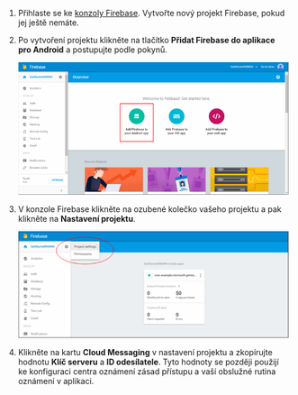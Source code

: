 

1. Přihlaste se ke [konzoly Firebase](https://firebase.google.com/console/). Vytvořte nový projekt Firebase, pokud jej ještě nemáte.
2. Po vytvoření projektu klikněte na tlačítko **Přidat Firebase do aplikace pro Android** a postupujte podle pokynů.
   
    ![](./media/notification-hubs-enable-firebase-cloud-messaging/notification-hubs-add-firebase-to-android-app.png)
3. V konzole Firebase klikněte na ozubené kolečko vašeho projektu a pak klikněte na **Nastavení projektu**.
   
    ![](./media/notification-hubs-enable-firebase-cloud-messaging/notification-hubs-firebase-console-project-settings.png)
4. Klikněte na kartu **Cloud Messaging** v nastavení projektu a zkopírujte hodnotu **Klíč serveru** a **ID odesílatele**.  Tyto hodnoty se později použijí ke konfiguraci centra oznámení zásad přístupu a vaší obslužné rutina oznámení v aplikaci.

<!--HONumber=Sep16_HO3-->


